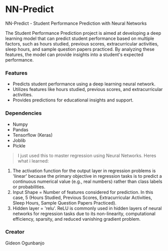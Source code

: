 # NN-Predict
NN-Predict - Student Performance Prediction with Neural Networks

The Student Performance Prediction project is aimed at developing a deep learning model that can predict student performance based on multiple factors, such as hours studied, previous scores, extracurricular activities, sleep hours, and sample question papers practiced. By analyzing these features, the model can provide insights into a student's expected performance.

### Features

- Predicts student performance using a deep learning neural network.
- Utilizes features like hours studied, previous scores, and extracurricular activities.
- Provides predictions for educational insights and support.

### Dependencies
- Numpy
- Pandas
- Tensorflow (Keras)
- Joblib
- Pickle

>I just used this to master regression using Neural Networks. Heres what i learned:
1. The activation function for the output layer in regression problems is 'linear' because the primary objective in regression tasks is to predict a continuous numerical value (e.g., real numbers) rather than class labels or probabilities.
2. Input Shape = Number of features considered for prediction. In this case, 5 (Hours Studied, Previous Scores, Extracurricular Activities, Sleep Hours, Sample Question Papers Practiced).
3. Hidden layer = 'relu'. ReLU is commonly used in hidden layers of neural networks for regression tasks due to its non-linearity, computational efficiency, sparsity, and reduced vanishing gradient problem.
### Creator
Gideon Ogunbanjo